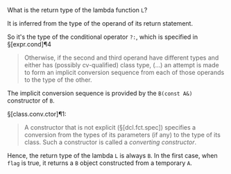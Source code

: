 What is the return type of the lambda function `L`?

It is inferred from the type of the operand of its return statement.

So it's the type of the conditional operator `?:`, which is specified in §[expr.cond]¶4

> Otherwise, if the second and third operand have different types and either has (possibly cv-qualified) class type, (...) an attempt is made to form an implicit conversion sequence from each of those operands to the type of the other.

The implicit conversion sequence is provided by the `B(const A&)` constructor of `B`.

§[class.conv.ctor]¶1:

> A constructor that is not explicit (§[dcl.fct.spec]) specifies a conversion from the types of its parameters (if any) to the type of its class. Such a constructor is called a *converting constructor*.

Hence, the return type of the lambda `L` is always `B`.
In the first case, when `flag` is true, it returns a `B` object constructed from a temporary `A`.
